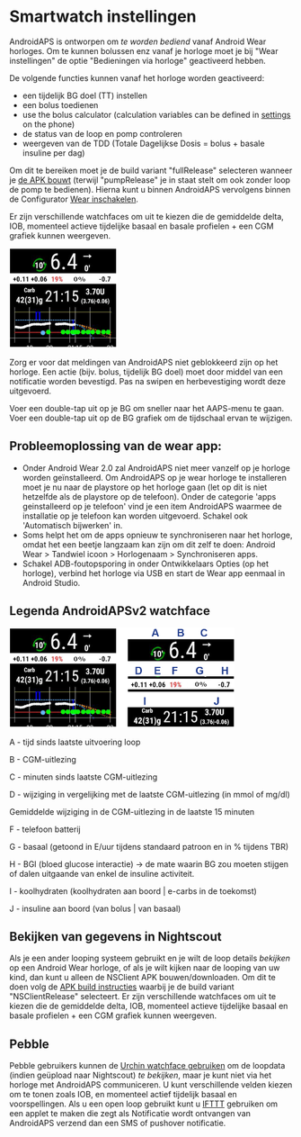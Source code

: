 # Smartwatch instellingen

AndroidAPS is ontworpen om *te worden bediend* vanaf Android Wear horloges. Om te kunnen bolussen enz vanaf je horloge moet je bij "Wear instellingen" de optie "Bedieningen via horloge" geactiveerd hebben.

De volgende functies kunnen vanaf het horloge worden geactiveerd:

* een tijdelijk BG doel (TT) instellen
* een bolus toedienen
* use the bolus calculator (calculation variables can be defined in [settings](../Configuration/Config-Builder#wear) on the phone)
* de status van de loop en pomp controleren
* weergeven van de TDD (Totale Dagelijkse Dosis = bolus + basale insuline per dag)

Om dit te bereiken moet je de build variant "fullRelease" selecteren wanneer je [de APK bouwt](../Installing-AndroidAPS/Building-APK.md) (terwijl "pumpRelease" je in staat stelt om ook zonder loop de pomp te bedienen). Hierna kunt u binnen AndroidAPS vervolgens binnen de Configurator [Wear inschakelen](../Configuration/Config-Builder#wear).

Er zijn verschillende watchfaces om uit te kiezen die de gemiddelde delta, IOB, momenteel actieve tijdelijke basaal en basale profielen + een CGM grafiek kunnen weergeven.

![AndroidAPSv2-watchface](../images/AAPSv2_Watchface.png)

Zorg er voor dat meldingen van AndroidAPS niet geblokkeerd zijn op het horloge. Een actie (bijv. bolus, tijdelijk BG doel) moet door middel van een notificatie worden bevestigd. Pas na swipen en herbevestiging wordt deze uitgevoerd.

Voer een double-tap uit op je BG om sneller naar het AAPS-menu te gaan. Voer een double-tap uit op de BG grafiek om de tijdschaal ervan te wijzigen.

## Probleemoplossing van de wear app:

* Onder Android Wear 2.0 zal AndroidAPS niet meer vanzelf op je horloge worden geïnstalleerd. Om AndroidAPS op je wear horloge te installeren moet je nu naar de playstore op het horloge gaan (let op dit is niet hetzelfde als de playstore op de telefoon). Onder de categorie 'apps geinstalleerd op je telefoon' vind je een item AndroidAPS waarmee de installatie op je telefoon kan worden uitgevoerd. Schakel ook 'Automatisch bijwerken' in. 
* Soms helpt het om de apps opnieuw te synchroniseren naar het horloge, omdat het een beetje langzaam kan zijn om dit zelf te doen: Android Wear > Tandwiel icoon > Horlogenaam > Synchroniseren apps.
* Schakel ADB-foutopsporing in onder Ontwikkelaars Opties (op het horloge), verbind het horloge via USB en start de Wear app eenmaal in Android Studio.

## Legenda AndroidAPSv2 watchface

![Legenda AndroidAPSv2 watchface](../images/AAPSv2_Watchface_legend.png)

A - tijd sinds laatste uitvoering loop

B - CGM-uitlezing

C - minuten sinds laatste CGM-uitlezing

D - wijziging in vergelijking met de laatste CGM-uitlezing (in mmol of mg/dl)

Gemiddelde wijziging in de CGM-uitlezing in de laatste 15 minuten

F - telefoon batterij

G - basaal (getoond in E/uur tijdens standaard patroon en in % tijdens TBR)

H - BGI (bloed glucose interactie) -> de mate waarin BG zou moeten stijgen of dalen uitgaande van enkel de insuline activiteit.

I - koolhydraten (koolhydraten aan boord | e-carbs in de toekomst)

J - insuline aan boord (van bolus | van basaal)

## Bekijken van gegevens in Nightscout

Als je een ander looping systeem gebruikt en je wilt de loop details *bekijken* op een Android Wear horloge, of als je wilt kijken naar de looping van uw kind, dan kunt u alleen de NSClient APK bouwen/downloaden. Om dit te doen volg de [APK build instructies](../Installing-AndroidAPS/Building-APK.md) waarbij je de build variant "NSClientRelease" selecteert. Er zijn verschillende watchfaces om uit te kiezen die de gemiddelde delta, IOB, momenteel actieve tijdelijke basaal en basale profielen + een CGM grafiek kunnen weergeven.

## Pebble

Pebble gebruikers kunnen de [Urchin watchface gebruiken](https://github.com/mddub/urchin-cgm) om de loopdata (indien geüpload naar Nightscout) *te bekijken*, maar je kunt niet via het horloge met AndroidAPS communiceren. U kunt verschillende velden kiezen om te tonen zoals IOB, en momenteel actief tijdelijk basaal en voorspellingen. Als u een open loop gebruikt kunt u [IFTTT](https://ifttt.com/) gebruiken om een applet te maken die zegt als Notificatie wordt ontvangen van AndroidAPS verzend dan een SMS of pushover notificatie.
